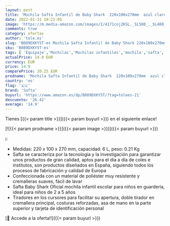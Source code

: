```yaml
---
layout: post
title: 'Mochila Safta Infantil de Baby Shark  220x100x270mm  azul claro'
date: 2022-01-31 10:21:05
image: 'https://m.media-amazon.com/images/I/4171coj2KSL._SL500_._SL400_.jpg'
comments: true
category: ofertas
author: 'tole.es'
slug: 'B089DXKY5T-es Mochila Safta Infantil de Baby Shark 220x100x270mm azul claro'
sku: 'B089DXKY5T-es'
tags: [ 'Equipaje','Mochilas','Mochilas infantiles','mochila','safta', ]
actualPrice: 14.9 EUR
currency: EUR
price: 14.9
comparePrice: 20.25 EUR
prodname: 'Mochila Safta Infantil de Baby Shark  220x100x270mm  azul claro'
country: 'es'
flag: '🇪🇸'
brand: 'Safta'
buyurl: 'https://www.amazon.es/dp/B089DXKY5T/?tag=tolees-21'
descuento: '26.42'
average: '14.9'
---
```


Tienes [{{< param title >}}]({{< param buyurl >}}) en el siguiente enlace!

[![{{< param prodname >}}]({{< param image >}})]({{< param buyurl >}})

ℹ️:

- Medidas: 220 x 100 x 270 mm, capacidad: 6 L, peso: 0.21 Kg
- Safta se caracteriza por la tecnología y la investigación para garantizar unos productos de gran calidad, aptos para el día a día de coles e institutos, son productos diseñados en España, siguiendo todos los procesos de fabricación y calidad de Europa
- Confeccionada con un material de poliéster muy resistente y cremalleras suaves, fácil de lavar
- Safta Baby Shark Oficial mochila infantil escolar para niños en guardería, ideal para niños de 2 a 5 años
- Tiradores en los cursores para facilitar su apertura, doble tirador en cremallera principal, costuras reforzadas, asa de mano en la parte superior y tarjeta de identificación personal

[🛒 Accede a la oferta!!]({{< param buyurl >}})
